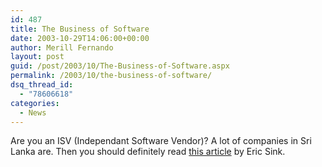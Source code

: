 ```yaml
---
id: 487
title: The Business of Software
date: 2003-10-29T14:06:00+00:00
author: Merill Fernando
layout: post
guid: /post/2003/10/The-Business-of-Software.aspx
permalink: /2003/10/the-business-of-software/
dsq_thread_id:
  - "78606618"
categories:
  - News
---
```

<body xmlns="http://www.w3.org/1999/xhtml">
    <p>
        Are you an ISV (Independant Software Vendor)? A lot of companies in Sri Lanka are.
        Then you should definitely read <a href="http://msdn.microsoft.com/Longhorn/default.aspx?pull=/library/en-us/dnsoftware/html/software10272003.asp">this
        article</a> by Eric Sink.
    </p>
</body>